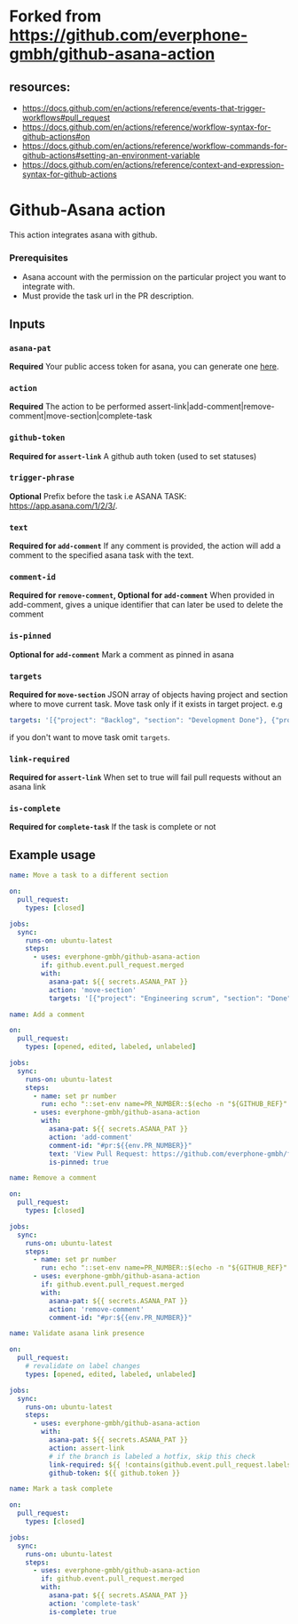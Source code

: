 
# Forked from https://github.com/everphone-gmbh/github-asana-action
## resources:
- https://docs.github.com/en/actions/reference/events-that-trigger-workflows#pull_request
- https://docs.github.com/en/actions/reference/workflow-syntax-for-github-actions#on
- https://docs.github.com/en/actions/reference/workflow-commands-for-github-actions#setting-an-environment-variable
- https://docs.github.com/en/actions/reference/context-and-expression-syntax-for-github-actions


# Github-Asana action

This action integrates asana with github.

### Prerequisites

- Asana account with the permission on the particular project you want to integrate with.
- Must provide the task url in the PR description.

## Inputs

### `asana-pat`

**Required** Your public access token for asana, you can generate one [here](https://app.asana.com/0/developer-console).

### `action`

**Required** The action to be performed assert-link|add-comment|remove-comment|move-section|complete-task

### `github-token`

**Required for `assert-link`** A github auth token (used to set statuses)

### `trigger-phrase`

**Optional** Prefix before the task i.e ASANA TASK: https://app.asana.com/1/2/3/.

### `text`

**Required for `add-comment`** If any comment is provided, the action will add a comment to the specified asana task with the text.

### `comment-id`

**Required for `remove-comment`, Optional for `add-comment`** When provided in add-comment, gives a unique identifier that can later be used to delete the comment

### `is-pinned`

**Optional for `add-comment`** Mark a comment as pinned in asana

### `targets`

**Required for `move-section`** JSON array of objects having project and section where to move current task. Move task only if it exists in target project. e.g
```yaml
targets: '[{"project": "Backlog", "section": "Development Done"}, {"project": "Current Sprint", "section": "In Review"}]'
```
if you don't want to move task omit `targets`.

### `link-required`

**Required for `assert-link`** When set to true will fail pull requests without an asana link

### `is-complete`

**Required for `complete-task`** If the task is complete or not

## Example usage

```yaml
name: Move a task to a different section

on:
  pull_request:
    types: [closed]

jobs:
  sync:
    runs-on: ubuntu-latest
    steps:
      - uses: everphone-gmbh/github-asana-action
        if: github.event.pull_request.merged
        with:
          asana-pat: ${{ secrets.ASANA_PAT }}
          action: 'move-section'
          targets: '[{"project": "Engineering scrum", "section": "Done"}]'
```

```yaml
name: Add a comment

on:
  pull_request:
    types: [opened, edited, labeled, unlabeled]

jobs:
  sync:
    runs-on: ubuntu-latest
    steps:
      - name: set pr number
        run: echo "::set-env name=PR_NUMBER::$(echo -n "${GITHUB_REF}" | awk 'BEGIN { FS = "/" } ; { print $3 }')"
      - uses: everphone-gmbh/github-asana-action
        with:
          asana-pat: ${{ secrets.ASANA_PAT }}
          action: 'add-comment'
          comment-id: "#pr:${{env.PR_NUMBER}}"
          text: 'View Pull Request: https://github.com/everphone-gmbh/frontend-symfony/pull/${{env.PR_NUMBER}}'
          is-pinned: true
```

```yaml
name: Remove a comment

on:
  pull_request:
    types: [closed]

jobs:
  sync:
    runs-on: ubuntu-latest
    steps:
      - name: set pr number
        run: echo "::set-env name=PR_NUMBER::$(echo -n "${GITHUB_REF}" | awk 'BEGIN { FS = "/" } ; { print $3 }')"
      - uses: everphone-gmbh/github-asana-action
        if: github.event.pull_request.merged
        with:
          asana-pat: ${{ secrets.ASANA_PAT }}
          action: 'remove-comment'
          comment-id: "#pr:${{env.PR_NUMBER}}"
```

```yaml
name: Validate asana link presence

on:
  pull_request:
    # revalidate on label changes
    types: [opened, edited, labeled, unlabeled]

jobs:
  sync:
    runs-on: ubuntu-latest
    steps:
      - uses: everphone-gmbh/github-asana-action
        with:
          asana-pat: ${{ secrets.ASANA_PAT }}
          action: assert-link
          # if the branch is labeled a hotfix, skip this check
          link-required: ${{ !contains(github.event.pull_request.labels.*.name, 'hotfix') }}
          github-token: ${{ github.token }}
```

```yaml
name: Mark a task complete

on:
  pull_request:
    types: [closed]

jobs:
  sync:
    runs-on: ubuntu-latest
    steps:
      - uses: everphone-gmbh/github-asana-action
        if: github.event.pull_request.merged
        with:
          asana-pat: ${{ secrets.ASANA_PAT }}
          action: 'complete-task'
          is-complete: true
```